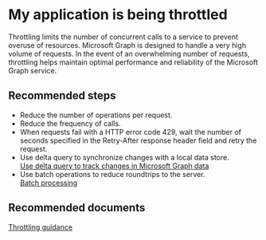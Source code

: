 <properties
	pageTitle="My application is being throttled"
	description="My application is being throttled"
	service="Microsoft.graph"
	resource="resourceName"
	authors="PatAltimore"
	displayOrder="1"
	selfHelpType="resource"
	supportTopicIds=""
	resourceTags="optional"
	productPesIds=""
	cloudEnvironments="public"
/>

# My application is being throttled

Throttling limits the number of concurrent calls to a service to prevent overuse of resources. Microsoft Graph is designed to handle a very high volume of requests. In the event of an overwhelming number of requests, throttling helps maintain optimal performance and reliability of the Microsoft Graph service.

## **Recommended steps**
* Reduce the number of operations per request.
* Reduce the frequency of calls.
* When requests fail with a HTTP error code 429, wait the number of seconds specified in the Retry-After response header field and retry the request.
* Use delta query to synchronize changes with a local data store.<br>
[Use delta query to track changes in Microsoft Graph data](https://developer.microsoft.com/en-us/graph/docs/concepts/delta_query_overview)
* Use batch operations to reduce roundtrips to the server.<br>
[Batch processing](https://msdn.microsoft.com/en-us/Library/Azure/Ad/Graph/howto/azure-ad-graph-api-batch-processing)


## **Recommended documents**
[Throttling guidance](https://msdn.microsoft.com/en-us/library/azure/ad/graph/howto/azure-ad-graph-api-throttling)